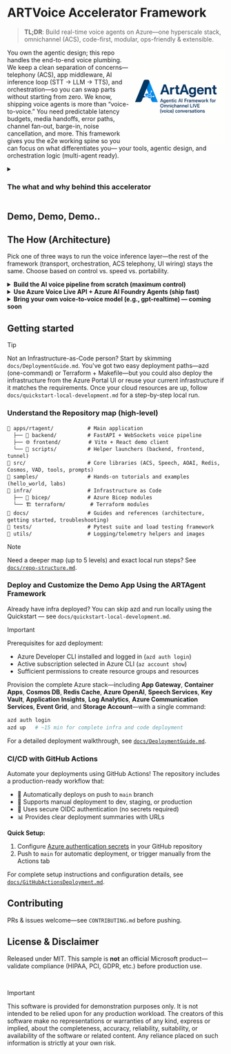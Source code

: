 <!-- markdownlint-disable MD033 MD041 -->

# **ARTVoice Accelerator Framework**

> **TL;DR**: Build real-time voice agents on Azure—one hyperscale stack, omnichannel (ACS), code-first, modular, ops-friendly & extensible.

<img src="utils/images/ARTAGENT.png" align="right" height="220" alt="ARTAgent Logo" />

You own the agentic design; this repo handles the end-to-end voice plumbing. We keep a clean separation of concerns—telephony (ACS), app middleware, AI inference loop (STT → LLM → TTS), and orchestration—so you can swap parts without starting from zero. We know, shipping voice agents is more than “voice-to-voice.” You need predictable latency budgets, media handoffs, error paths, channel fan-out, barge-in, noise cancellation, and more. This framework gives you the e2e working spine so you can focus on what differentiates you— your tools, agentic design, and orchestration logic (multi-agent ready).

<details closed>
<summary><h3>The what and why behind this accelerator</h3></summary>

## **What you get**

- **Omnichannel, including first-class telephony**. Azure Communication Services (ACS) integration for PSTN, SIP transfer, IVR/DTMF routing, and number provisioning—extendable for contact centers and custom IVR trees.

- **Transport that scales**. FastAPI + WebSockets for true bidirectional streaming; runs locally and scales out in Kubernetes. Leverages ACS bidirectional media streaming for low-latency ingest/playback (barge-in ready), with helper classes to wire your UI WebSocket client or loop back into ACS— the plumbing is done for you.

- **Model freedom**. Use GPT-family or your provider of choice behind a slim adapter; swap models without touching the transport.

- **Clear seams for customization**. Replace code, switch STT/TTS providers, add tool routers, or inject domain policies—without tearing down the whole app.

### **Choose your voice inference pipeline (voice‑to‑voice):**

- **Build from scratch (maximum control).** Use our AI inference layer and patterns to wire STT → LLM → TTS with your preferred Azure services and assessments. Own the event loop, intercept any step, and tailor latency/quality trade-offs for your use case. Ideal for on‑prem/hybrid, strict compliance, or deep customization.

- **Managed path (ship fast, enterprise‑ready).** Leverage the latest addition to the Azure AI family—Azure Voice Live API (preview)—for voice-to-voice media, and connect to Azure AI Foundry Agents for built-in tool/function calling. Keep your hooks; let Azure AI Foundry handle the media layer, scaling, noise suppression, and barge-in.

- **Bring your own voice‑to‑voice model.** Drop in your model behind(e.g., latest gpt‑realtime or equivalent). Transport/orchestration (including ACS telephony) stays the same—no app changes.

*The question of the century: Is it production-ready?*

“Production” means different things, but our intent is clear: this is an accelerator—it gets you ~80% of the way with battle-tested plumbing. You bring the last mile: hardening, infrastructure policies, security posture, SRE/DevOps, and your enterprise release process.

We ship the scaffolding to make that last mile fast: structured logging, metrics/tracing hooks, and a load-testing harness so you can profile end-to-end latency and concurrency, then tune or harden as needed to reach your target volume.

</details>

## **Demo, Demo, Demo..**



## **The How (Architecture)**

Pick one of three ways to run the voice inference layer—the rest of the framework (transport, orchestration, ACS telephony, UI wiring) stays the same. Choose based on control vs. speed vs. portability.

<details>
<summary><strong>Build the AI voice pipeline from scratch (maximum control)</strong></summary>
<br>
<img src="utils/images/ARTAgentarch.png" alt="ARTAgent Arch" />

- **Own the event loop**: STT → LLM/Tools → TTS, with granular hooks.
- **Swap services per stage**: Azure Speech, Azure OpenAI, etc.
- **Tune for your SLOs**: latency budgets, custom VAD, barge-in, domain policies.
- **Deep integration**: ACS telephony, Event Hubs, Cosmos DB, FastAPI/WebSockets, Kubernetes, observability, custom memory/tool stores.
- **Best for**: on-prem/hybrid, strict compliance, or heavy customization.

</details>

<details>
<summary><strong>Use Azure Voice Live API + Azure AI Foundry Agents (ship fast)</strong></summary>
<br>

> [!NOTE]
> WIP/Preview: Azure Voice Live API is in preview; behavior and APIs may change.

<br>

<img src="utils/images/LIVEVOICEApi.png" alt="LIVEVOICEApi" />

 - **Enterprise Managed voice-to-voice**: barge-in, noise suppression, elastic scale.
 - **Agent runtime**: connect to Azure AI Foundry Agents for built-in tool/function calling and orchestration.
 - **Built-ins**: tool store, guardrails/evals, threads/memory patterns, APIM gateway options.
 - **Keep your hooks**: reduce ops surface and move faster to pilot/production.

 **Key differences vs. from-scratch**

 - Media layer and agent runtime are managed (less infra to own).
 - Faster “happy-path” to omnichannel via ACS, while still supporting your policies and extensions.
 - Great fit when you want speed, scale and consistency without giving up critical integration points.

</details>

<details>
<summary><strong>Bring your own voice-to-voice model (e.g., gpt-realtime) — coming soon</strong></summary>

> [!NOTE]
> Coming soon: This adapter path is under active development.

- Plug a BYO voice-to-voice model behind a slim adapter; no changes to transport/orchestration.
- ACS telephony path remains intact.


</details>

## **Getting started**

> [!TIP]
> Not an Infrastructure-as-Code person? Start by skimming `docs/DeploymentGuide.md`. You've got two easy deployment paths—azd (one-command) or Terraform + Makefile—but you could also deploy the infrastructure from the Azure Portal UI or reuse your current infrastructure if it matches the requirements. Once your cloud resources are up, follow `docs/quickstart-local-development.md` for a step-by-step local run.

### **Understand the Repository map (high‑level)**

```
📁 apps/rtagent/           # Main application
  ├── 🔧 backend/          # FastAPI + WebSockets voice pipeline
  ├── 🌐 frontend/         # Vite + React demo client
  └── 📜 scripts/          # Helper launchers (backend, frontend, tunnel)
📁 src/                    # Core libraries (ACS, Speech, AOAI, Redis, Cosmos, VAD, tools, prompts)
📁 samples/                # Hands-on tutorials and examples (hello_world, labs)
📁 infra/                  # Infrastructure as Code
  ├── 🔷 bicep/            # Azure Bicep modules
  └── 🏗️ terraform/        # Terraform modules
📁 docs/                   # Guides and references (architecture, getting started, troubleshooting)
📁 tests/                  # Pytest suite and load testing framework
📁 utils/                  # Logging/telemetry helpers and images
```

> [!NOTE]
> Need a deeper map (up to 5 levels) and exact local run steps? See [`docs/repo-structure.md`](docs/repo-structure.md).

### **Deploy and Customize the Demo App Using the ARTAgent Framework**

Already have infra deployed? You can skip azd and run locally using the Quickstart — see `docs/quickstart-local-development.md`.

> [!IMPORTANT]
> Prerequisites for azd deployment:
> - Azure Developer CLI installed and logged in (`azd auth login`)
> - Active subscription selected in Azure CLI (`az account show`)
> - Sufficient permissions to create resource groups and resources

Provision the complete Azure stack—including **App Gateway**, **Container Apps**, **Cosmos DB**, **Redis Cache**, **Azure OpenAI**, **Speech Services**, **Key Vault**, **Application Insights**, **Log Analytics**, **Azure Communication Services**, **Event Grid**, and **Storage Account**—with a single command:

```bash
azd auth login
azd up   # ~15 min for complete infra and code deployment
```

For a detailed deployment walkthrough, see [`docs/DeploymentGuide.md`](docs/DeploymentGuide.md).

### **CI/CD with GitHub Actions**

Automate your deployments using GitHub Actions! The repository includes a production-ready workflow that:
- 🚀 Automatically deploys on push to `main` branch
- 🔘 Supports manual deployment to dev, staging, or production
- 🔐 Uses secure OIDC authentication (no secrets required)
- 📊 Provides clear deployment summaries with URLs

**Quick Setup:**
1. Configure [Azure authentication secrets](docs/GitHubActionsDeployment.md#prerequisites) in your GitHub repository
2. Push to `main` for automatic deployment, or trigger manually from the Actions tab

For complete setup instructions and configuration details, see [`docs/GitHubActionsDeployment.md`](docs/GitHubActionsDeployment.md).

## **Contributing**
PRs & issues welcome—see `CONTRIBUTING.md` before pushing.

## **License & Disclaimer**
Released under MIT. This sample is **not** an official Microsoft product—validate compliance (HIPAA, PCI, GDPR, etc.) before production use.

<br>

> [!IMPORTANT]  
> This software is provided for demonstration purposes only. It is not intended to be relied upon for any production workload. The creators of this software make no representations or warranties of any kind, express or implied, about the completeness, accuracy, reliability, suitability, or availability of the software or related content. Any reliance placed on such information is strictly at your own risk.